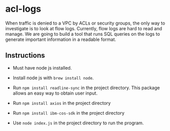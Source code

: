 # acl-logs
When traffic is denied to a VPC by ACLs or security groups, the only way to investigate is to look at flow logs. Currently, flow logs are hard to read and manage. We are going to build a tool that runs SQL queries on the logs to generate important information in a readable format. 

## Instructions
* Must have node js installed.

* Install node js with `brew install node`.

* Run `npm install readline-sync` in the project directory. This package allows an easy way to obtain user input.
* Run `npm install axios` in the project directory
* Run `npm install ibm-cos-sdk` in the project directory

* Use `node index.js` in the project directory to run the program.
